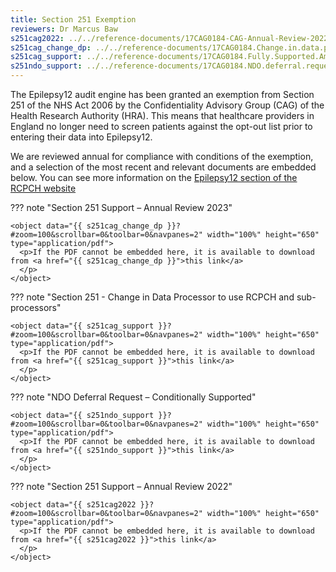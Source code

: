 ```yaml
---
title: Section 251 Exemption
reviewers: Dr Marcus Baw
s251cag2022: ../../reference-documents/17CAG0184-CAG-Annual-Review-2022.pdf
s251cag_change_dp: ../../reference-documents/17CAG0184.Change.in.data.processor.-.Annual.review.outcome.letter.pdf
s251cag_support: ../../reference-documents/17CAG0184.Fully.Supported.Amendment.Outcome.1.pdf
s251ndo_support: ../../reference-documents/17CAG0184.NDO.deferral.request.conditionally.supported.outcome.pdf
---
```


The Epilepsy12 audit engine has been granted an exemption from Section 251 of the NHS Act 2006 by the Confidentiality Advisory Group (CAG) of the Health Research Authority (HRA). This means that healthcare providers in England no longer need to screen patients against the opt-out list prior to entering their data into Epilepsy12.

We are reviewed annual for compliance with conditions of the exemption, and a selection of the most recent and relevant documents are embedded below. You can see more information on the [Epilepsy12 section of the RCPCH website](https://www.rcpch.ac.uk/work-we-do/clinical-audits/epilepsy12/about)

??? note "Section 251 Support – Annual Review 2023"

    <object data="{{ s251cag_change_dp }}?#zoom=100&scrollbar=0&toolbar=0&navpanes=2" width="100%" height="650" type="application/pdf">
      <p>If the PDF cannot be embedded here, it is available to download from <a href="{{ s251cag_change_dp }}">this link</a>
      </p>
    </object>

??? note "Section 251 - Change in Data Processor to use RCPCH and sub-processors"

    <object data="{{ s251cag_support }}?#zoom=100&scrollbar=0&toolbar=0&navpanes=2" width="100%" height="650" type="application/pdf">
      <p>If the PDF cannot be embedded here, it is available to download from <a href="{{ s251cag_support }}">this link</a>
      </p>
    </object>

??? note "NDO Deferral Request – Conditionally Supported"

    <object data="{{ s251ndo_support }}?#zoom=100&scrollbar=0&toolbar=0&navpanes=2" width="100%" height="650" type="application/pdf">
      <p>If the PDF cannot be embedded here, it is available to download from <a href="{{ s251ndo_support }}">this link</a>
      </p>
    </object>

??? note "Section 251 Support – Annual Review 2022"

    <object data="{{ s251cag2022 }}?#zoom=100&scrollbar=0&toolbar=0&navpanes=2" width="100%" height="650" type="application/pdf">
      <p>If the PDF cannot be embedded here, it is available to download from <a href="{{ s251cag2022 }}">this link</a>
      </p>
    </object>
